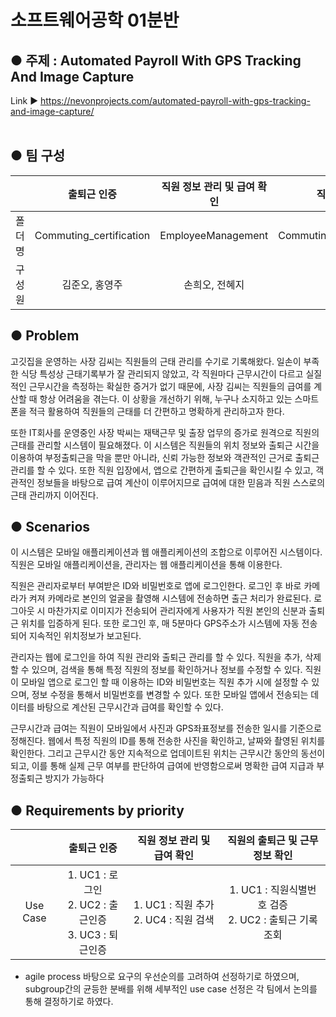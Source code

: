 # 소프트웨어공학 01분반
## ● 주제 : Automated Payroll With GPS Tracking And Image Capture
  Link ▶ https://nevonprojects.com/automated-payroll-with-gps-tracking-and-image-capture/<br><br>

## ● 팀 구성

|| 출퇴근 인증 | 직원 정보 관리 및 급여 확인 | 직원의 출퇴근 및 근무 정보 확인|
|:----------------------:|:----------------:|:----------------:|:----------------:|
|폴더명|Commuting_certification|EmployeeManagement|Commuting_and_Working_InformationCheck|
|구성원|김준오, 홍영주|손희오, 전혜지|김하연, 이효중|

## ● Problem
고깃집을 운영하는 사장 김씨는 직원들의 근태 관리를 수기로 기록해왔다. 일손이 부족한 식당 특성상 근태기록부가 잘 관리되지 않았고, 각 직원마다 근무시간이 다르고 실질적인 근무시간을 측정하는 확실한 증거가 없기 때문에, 사장 김씨는 직원들의 급여를 계산할 때 항상 어려움을 겪는다. 이 상황을 개선하기 위해, 누구나 소지하고 있는 스마트폰을 적극 활용하여 직원들의 근태를 더 간편하고 명확하게 관리하고자 한다.

또한 IT회사를 운영중인 사장 박씨는 재택근무 및 출장 업무의 증가로 원격으로 직원의 근태를 관리할 시스템이 필요해졌다. 이 시스템은 직원들의 위치 정보와 출퇴근 시간을 이용하여 부정출퇴근을 막을 뿐만 아니라, 신뢰 가능한 정보와 객관적인 근거로 출퇴근 관리를 할 수 있다. 또한 직원 입장에서, 앱으로 간편하게 출퇴근을 확인시킬 수 있고, 객관적인 정보들을 바탕으로 급여 계산이 이루어지므로 급여에 대한 믿음과 직원 스스로의 근태 관리까지 이어진다.
## ● Scenarios
  이 시스템은 모바일 애플리케이션과 웹 애플리케이션의 조합으로 이루어진 시스템이다. 직원은 모바일 애플리케이션을, 관리자는 웹 애플리케이션을 통해 이용한다.

 직원은 관리자로부터 부여받은 ID와 비밀번호로 앱에 로그인한다. 로그인 후 바로 카메라가 켜져 카메라로 본인의 얼굴을 촬영해 시스템에 전송하면 출근 처리가 완료된다. 로그아웃 시 마찬가지로 이미지가 전송되어 관리자에게 사용자가 직원 본인의 신분과 출퇴근 위치를 입증하게 된다. 또한 로그인 후, 매 5분마다 GPS주소가 시스템에 자동 전송되어 지속적인 위치정보가 보고된다.

  관리자는 웹에 로그인을 하여 직원 관리와 출퇴근 관리를 할 수 있다.
  직원을 추가, 삭제할 수 있으며, 검색을 통해 특정 직원의 정보를 확인하거나 정보를 수정할 수 있다. 직원이 모바일 앱으로 로그인 할 때 이용하는 ID와 비밀번호는 직원 추가 시에 설정할 수 있으며, 정보 수정을 통해서 비밀번호를 변경할 수 있다. 또한 모바일 앱에서 전송되는 데이터를 바탕으로 계산된 근무시간과 급여를 확인할 수 있다.

 근무시간과 급여는 직원이 모바일에서 사진과 GPS좌표정보를 전송한 일시를 기준으로 정해진다. 웹에서 특정 직원의 ID를 통해 전송한 사진을 확인하고, 날짜와 촬영된 위치를 확인한다. 그리고 근무시간 동안 지속적으로 업데이트된 위치는 근무시간 동안의 동선이 되고, 이를 통해 실제 근무 여부를 판단하여 급여에 반영함으로써 명확한 급여 지급과 부정출퇴근 방지가 가능하다

## ● Requirements by priority

|| 출퇴근 인증 | 직원 정보 관리 및 급여 확인 | 직원의 출퇴근 및 근무 정보 확인|
|:----------------------:|:----------------:|:----------------:|:----------------:|
|Use Case|1. UC1 : 로그인<br>2. UC2 : 출근인증<br>3. UC3 : 퇴근인증|1. UC1 : 직원 추가<br>2. UC4 : 직원 검색|1. UC1 : 직원식별번호 검증<br>2. UC2 : 출퇴근 기록 조회|
- agile process 바탕으로 요구의 우선순의를 고려하여 선정하기로 하였으며, subgroup간의 균등한 분배를 위해 세부적인 use case 선정은 각 팀에서 논의를 통해 결정하기로 하였다.
